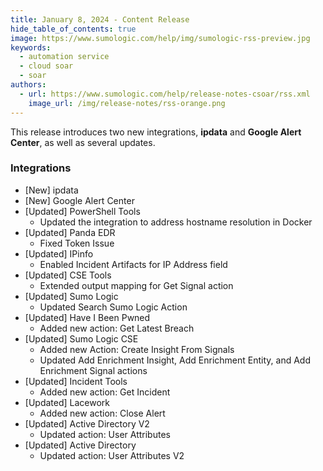 ```yaml
---
title: January 8, 2024 - Content Release
hide_table_of_contents: true
image: https://www.sumologic.com/help/img/sumologic-rss-preview.jpg
keywords:
  - automation service
  - cloud soar
  - soar
authors:
  - url: https://www.sumologic.com/help/release-notes-csoar/rss.xml
    image_url: /img/release-notes/rss-orange.png
---
```



This release introduces two new integrations, **ipdata** and **Google Alert Center**, as well as several updates.

### Integrations

* [New] ipdata
* [New] Google Alert Center
* [Updated] PowerShell Tools
  * Updated the integration to address hostname resolution in Docker
* [Updated] Panda EDR
  * Fixed Token Issue
* [Updated] IPinfo
  * Enabled Incident Artifacts for IP Address field
* [Updated] CSE Tools
  * Extended output mapping for Get Signal action
* [Updated] Sumo Logic
  * Updated Search Sumo Logic Action
* [Updated] Have I Been Pwned
  * Added new action: Get Latest Breach
* [Updated] Sumo Logic CSE
  * Added new Action: Create Insight From Signals
  * Updated Add Enrichment Insight, Add Enrichment Entity, and Add Enrichment Signal actions
* [Updated] Incident Tools
  * Added new action: Get Incident
* [Updated] Lacework
  * Added new action: Close Alert
* [Updated] Active Directory V2
  * Updated action: User Attributes
* [Updated] Active Directory
  * Updated action: User Attributes V2
